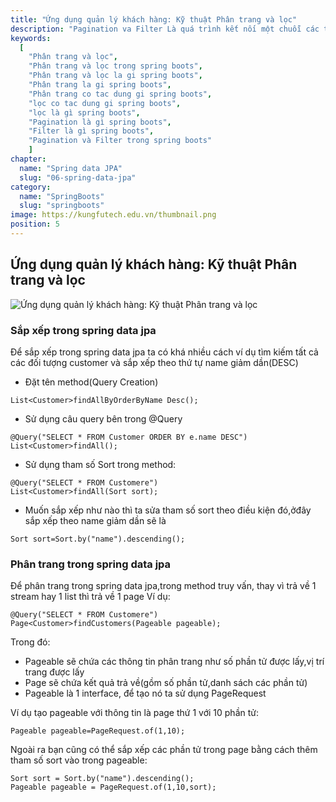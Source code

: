 ```yaml
---
title: "Ứng dụng quản lý khách hàng: Kỹ thuật Phân trang và lọc"
description: "Pagination va Filter Là quá trình kết nối một chuỗi các trang đích có nội dung tương tự nhau."
keywords:
  [
    "Phân trang và lọc",
    "Phân trang và lọc trong spring boots",
    "Phân trang và lọc la gi spring boots",
    "Phân trang la gi spring boots",
    "Phân trang co tac dung gi spring boots",
    "lọc co tac dung gi spring boots",
    "lọc là gì spring boots",
    "Pagination là gì spring boots",
    "Filter là gì spring boots",
    "Pagination và Filter trong spring boots"
    ]
chapter:
  name: "Spring data JPA"
  slug: "06-spring-data-jpa"
category:
  name: "SpringBoots"
  slug: "springboots"
image: https://kungfutech.edu.vn/thumbnail.png
position: 5
---
```

## Ứng dụng quản lý khách hàng: Kỹ thuật Phân trang và lọc

![Ứng dụng quản lý khách hàng: Kỹ thuật Phân trang và lọc](https://user-images.githubusercontent.com/29374426/174510815-8e442209-1a39-4b1d-b5a2-d3317bea5e0f.png)


### Sắp xếp trong spring data jpa
Để sắp xếp trong spring data jpa ta có khá nhiều cách ví dụ tìm kiếm tất cả các đối tượng customer và sắp xếp theo thứ tự name giảm dần(DESC)

- Đặt tên method(Query Creation)
```
List<Customer>findAllByOrderByName Desc();
```

- Sử dụng câu query bên trong @Query
```
@Query("SELECT * FROM Customer ORDER BY e.name DESC")
List<Customer>findAll();
```

- Sử dụng tham số Sort trong method:
```
@Query("SELECT * FROM Customere")
List<Customer>findAll(Sort sort);
```

- Muốn sắp xếp như nào thì ta sửa tham số sort theo điều kiện đó,ởđây sắp xếp theo name giảm dần sẽ là
```
Sort sort=Sort.by("name").descending();
```
### Phân trang trong spring data jpa
Để phân trang trong spring data jpa,trong method truy vấn, thay vì trả về 1 stream hay 1 list thì trả về 1 page
Ví dụ:
```
@Query("SELECT * FROM Customere")
Page<Customer>findCustomers(Pageable pageable);
```
Trong đó:
- Pageable sẽ chứa các thông tin phân trang như số phần tử được lấy,vị trí trang được lấy
- Page sẽ chứa kết quả trả về(gồm số phần tử,danh sách các phần tử)
- Pageable là 1 interface, để tạo nó ta sử dụng PageRequest
  
Ví dụ tạo pageable với thông tin là page thứ 1 với 10 phần tử:
```
Pageable pageable=PageRequest.of(1,10);
```
Ngoài ra bạn cũng có thể sắp xếp các phần tử trong page bằng cách thêm tham số sort vào trong pageable:
```
Sort sort = Sort.by("name").descending();
Pageable pageable = PageRequest.of(1,10,sort);
```
